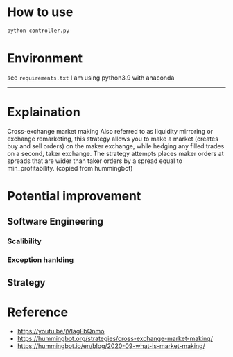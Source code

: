 # How to use
```bash
python controller.py
```

# Environment
see `requirements.txt`
I am using python3.9 with anaconda


---

# Explaination
Cross-exchange market making
Also referred to as liquidity mirroring or exchange remarketing, this strategy allows you to make a market (creates buy and sell orders) on the maker exchange, while hedging any filled trades on a second, taker exchange. The strategy attempts places maker orders at spreads that are wider than taker orders by a spread equal to min_profitability. (copied from hummingbot)

# Potential improvement

## Software Engineering

### Scalibility

### Exception hanlding


## Strategy


# Reference
- https://youtu.be/jVIagFbQnmo
- https://hummingbot.org/strategies/cross-exchange-market-making/
- https://hummingbot.io/en/blog/2020-09-what-is-market-making/